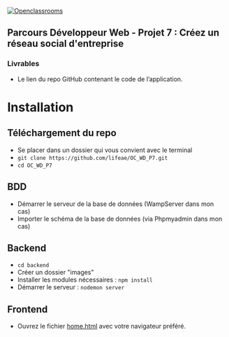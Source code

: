 [![Openclassrooms](https://1to1progress.fr/wp-content/uploads/2019/05/openclassrooms-e1557761236158.png)](https://openclassrooms.com)
## Parcours Développeur Web - Projet 7 : Créez un réseau social d'entreprise
### Livrables
*  Le lien du repo GitHub contenant le code de l’application.

# Installation

## Téléchargement du repo
 - Se placer dans un dossier qui vous convient avec le terminal
 - `git clone https://github.com/lifeae/OC_WD_P7.git`
 - `cd OC_WD_P7`
## BDD
 - Démarrer le serveur de la base de données (WampServer dans mon cas)
 - Importer le schéma de la base de données (via Phpmyadmin dans mon cas)
## Backend
 - `cd backend`
 - Créer un dossier "images"
 - Installer les modules nécessaires : `npm install`
 - Démarrer le serveur : `nodemon server`
## Frontend
 - Ouvrez le fichier [home.html](frontend/html/home.html) avec votre navigateur préféré.
